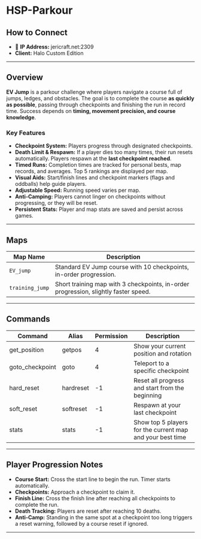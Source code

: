 # HSP-Parkour

## How to Connect

* 🔗 **IP Address:** jericraft.net:2309
* **Client:** Halo Custom Edition

---

## Overview

**EV Jump** is a parkour challenge where players navigate a course full of jumps, ledges, and obstacles. The goal is to complete the course **as quickly as possible**, passing through checkpoints and finishing the run in record time. Success depends on **timing, movement precision, and course knowledge**.

### Key Features

* **Checkpoint System:** Players progress through designated checkpoints.
* **Death Limit & Respawn:** If a player dies too many times, their run resets automatically. Players respawn at the **last checkpoint reached**.
* **Timed Runs:** Completion times are tracked for personal bests, map records, and averages. Top 5 rankings are displayed per map.
* **Visual Aids:** Start/finish lines and checkpoint markers (flags and oddballs) help guide players.
* **Adjustable Speed:** Running speed varies per map.
* **Anti-Camping:** Players cannot linger on checkpoints without progressing, or they will be reset.
* **Persistent Stats:** Player and map stats are saved and persist across games.

---

## Maps

| Map Name        | Description                                                                         |
|-----------------|-------------------------------------------------------------------------------------|
| `EV_jump`       | Standard EV Jump course with 10 checkpoints, in-order progression.                  |
| `training_jump` | Short training map with 3 checkpoints, in-order progression, slightly faster speed. |

---

## Commands

| Command         | Alias     | Permission | Description                                               |
|-----------------|-----------|------------|-----------------------------------------------------------|
| get_position    | getpos    | 4          | Show your current position and rotation                   |
| goto_checkpoint | goto      | 4          | Teleport to a specific checkpoint                         |
| hard_reset      | hardreset | -1         | Reset all progress and start from the beginning           |
| soft_reset      | softreset | -1         | Respawn at your last checkpoint                           |
| stats           | stats     | -1         | Show top 5 players for the current map and your best time |

---

## Player Progression Notes

* **Course Start:** Cross the start line to begin the run. Timer starts automatically.
* **Checkpoints:** Approach a checkpoint to claim it.
* **Finish Line:** Cross the finish line after reaching all checkpoints to complete the run.
* **Death Tracking:** Players are reset after reaching 10 deaths.
* **Anti-Camp:** Standing in the same spot at a checkpoint too long triggers a reset warning, followed by a course reset if ignored.

---